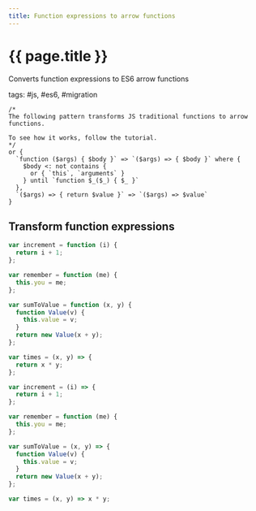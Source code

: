 ```yaml
---
title: Function expressions to arrow functions
---
```


# {{ page.title }}

Converts function expressions to ES6 arrow functions

tags: #js, #es6, #migration

```grit
/*
The following pattern transforms JS traditional functions to arrow functions.

To see how it works, follow the tutorial.
*/
or {
  `function ($args) { $body }` => `($args) => { $body }` where {
    $body <: not contains {
      or { `this`, `arguments` }
    } until `function $_($_) { $_ }`
  },
  `($args) => { return $value }` => `($args) => $value`
}
```

## Transform function expressions

```js
var increment = function (i) {
  return i + 1;
};

var remember = function (me) {
  this.you = me;
};

var sumToValue = function (x, y) {
  function Value(v) {
    this.value = v;
  }
  return new Value(x + y);
};

var times = (x, y) => {
  return x * y;
};
```

```js
var increment = (i) => {
  return i + 1;
};

var remember = function (me) {
  this.you = me;
};

var sumToValue = (x, y) => {
  function Value(v) {
    this.value = v;
  }
  return new Value(x + y);
};

var times = (x, y) => x * y;
```
